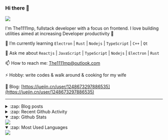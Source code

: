 ### Hi there 👋

![](https://komarev.com/ghpvc/?username=1111mp&color=green)

I'm The1111mp, fullstack developer with a focus on frontend. I love building utilities aimed at increasing Developer productivity 🙌

🌱 I’m currently learning `Electron` | `Rust` | `Nodejs` | `TypeScript` | `C++` | `Qt`

💬 Ask me about `Reactjs` | `JavaScript` | `TypeScript` | `Nodejs` | `Electron` | `Rust`

📫 How to reach me: <a href="mailto:The1111mp@outlook.com">The1111mp@outlook.com</a>

⚡ Hobby: write codes & walk around & cooking for my wife

📖 Blog: [https://juejin.cn/user/1248673297886535](https://juejin.cn/user/1248673297886535)

***

<details>
  <summary>:zap: Blog posts</summary>

  - [这里有从零开始构建现代化前端UI组件库所需要的一切](https://juejin.cn/post/7324011329883045915)
  - [使用 nvm-desktop 轻松安装和管理多个 node 版本](https://juejin.cn/post/7267791228872179727)
  - [Electron 中集成 SQLite3 数据库的最佳实践](https://juejin.cn/post/7202807471881306172)
  - [从0开发IM，单聊群聊在线离线消息以及消息的已读未读功能](https://juejin.cn/post/7202583557751865401)
  - [Electron（网页）中实现接近微信消息发送体验的消息输入框及界面](https://juejin.cn/post/7252505446396575781)
  - [Qt中基于QWebEngineView和QWebChannel实现与web的交互](https://juejin.cn/post/7238423148555501629)
</details>

<details>
  <summary>:zap: Recent Github Activity</summary>

  <!--START_SECTION:activity-->
1. 🗣 Commented on [#2727](https://github.com/tauri-apps/plugins-workspace/pull/2727#issuecomment-2921668978) in [tauri-apps/plugins-workspace](https://github.com/tauri-apps/plugins-workspace)
2. 💪 Opened PR [#2727](https://github.com/tauri-apps/plugins-workspace/pull/2727) in [tauri-apps/plugins-workspace](https://github.com/tauri-apps/plugins-workspace)
3. 🗣 Commented on [#180](https://github.com/1111mp/nvm-desktop/issues/180#issuecomment-2921144555) in [1111mp/nvm-desktop](https://github.com/1111mp/nvm-desktop)
4. 🔒 Closed issue [#180](https://github.com/1111mp/nvm-desktop/issues/180) in [1111mp/nvm-desktop](https://github.com/1111mp/nvm-desktop)
5. 🗣 Commented on [#182](https://github.com/1111mp/nvm-desktop/issues/182#issuecomment-2921143163) in [1111mp/nvm-desktop](https://github.com/1111mp/nvm-desktop)
6. 🔒 Closed issue [#182](https://github.com/1111mp/nvm-desktop/issues/182) in [1111mp/nvm-desktop](https://github.com/1111mp/nvm-desktop)
7. 🗣 Commented on [#181](https://github.com/1111mp/nvm-desktop/issues/181#issuecomment-2921142679) in [1111mp/nvm-desktop](https://github.com/1111mp/nvm-desktop)
8. 🔒 Closed issue [#181](https://github.com/1111mp/nvm-desktop/issues/181) in [1111mp/nvm-desktop](https://github.com/1111mp/nvm-desktop)
9. 🗣 Commented on [#177](https://github.com/1111mp/nvm-desktop/issues/177#issuecomment-2921142311) in [1111mp/nvm-desktop](https://github.com/1111mp/nvm-desktop)
10. 🔒 Closed issue [#177](https://github.com/1111mp/nvm-desktop/issues/177) in [1111mp/nvm-desktop](https://github.com/1111mp/nvm-desktop)
  <!--END_SECTION:activity-->
</details>

<details open>
  <summary>:zap: Github Stats</summary>

  <img align="center" src="https://github-readme-stats-sigma-five.vercel.app/api?username=1111mp&show_icons=true&hide_border=true&theme=gruvbox" />
</details>

<details open>
  <summary>:zap: Most Used Languages</summary>

  <img align="center" src="https://github-readme-stats-sigma-five.vercel.app/api/top-langs/?username=1111mp&layout=compact&show_icons=true&hide_border=true&theme=gruvbox" />
</details>


<!--
**1111mp/1111mp** is a ✨ _special_ ✨ repository because its `README.md` (this file) appears on your GitHub profile.

Here are some ideas to get you started:

- 🔭 I’m currently working on ...
- 🌱 I’m currently learning ...
- 👯 I’m looking to collaborate on ...
- 🤔 I’m looking for help with ...
- 💬 Ask me about ...
- 📫 How to reach me: ...
- 😄 Pronouns: ...
- ⚡ Fun fact: ...
-->
